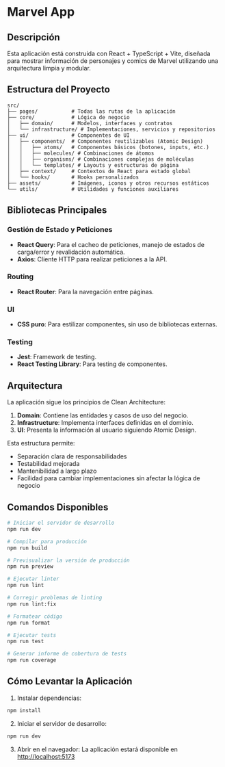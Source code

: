 # Marvel App

## Descripción
Esta aplicación está construida con React + TypeScript + Vite, diseñada para mostrar información de personajes y comics de Marvel utilizando una arquitectura limpia y modular.

## Estructura del Proyecto

```
src/
├── pages/           # Todas las rutas de la aplicación
├── core/            # Lógica de negocio
│   ├── domain/      # Modelos, interfaces y contratos
│   └── infrastructure/ # Implementaciones, servicios y repositorios
├── ui/              # Componentes de UI
│   ├── components/  # Componentes reutilizables (Atomic Design)
│   │   ├── atoms/   # Componentes básicos (botones, inputs, etc.)
│   │   ├── molecules/ # Combinaciones de átomos
│   │   ├── organisms/ # Combinaciones complejas de moléculas
│   │   └── templates/ # Layouts y estructuras de página
│   ├── context/     # Contextos de React para estado global
│   └── hooks/       # Hooks personalizados
├── assets/          # Imágenes, iconos y otros recursos estáticos
└── utils/           # Utilidades y funciones auxiliares
```

## Bibliotecas Principales

### Gestión de Estado y Peticiones
- **React Query**: Para el cacheo de peticiones, manejo de estados de carga/error y revalidación automática.
- **Axios**: Cliente HTTP para realizar peticiones a la API.

### Routing
- **React Router**: Para la navegación entre páginas.

### UI
- **CSS puro**: Para estilizar componentes, sin uso de bibliotecas externas.

### Testing
- **Jest**: Framework de testing.
- **React Testing Library**: Para testing de componentes.

## Arquitectura

La aplicación sigue los principios de Clean Architecture:

1. **Domain**: Contiene las entidades y casos de uso del negocio.
2. **Infrastructure**: Implementa interfaces definidas en el dominio.
3. **UI**: Presenta la información al usuario siguiendo Atomic Design.

Esta estructura permite:
- Separación clara de responsabilidades
- Testabilidad mejorada
- Mantenibilidad a largo plazo
- Facilidad para cambiar implementaciones sin afectar la lógica de negocio

## Comandos Disponibles

```bash
# Iniciar el servidor de desarrollo
npm run dev

# Compilar para producción
npm run build

# Previsualizar la versión de producción
npm run preview

# Ejecutar linter
npm run lint

# Corregir problemas de linting
npm run lint:fix

# Formatear código
npm run format

# Ejecutar tests
npm run test

# Generar informe de cobertura de tests
npm run coverage
```

## Cómo Levantar la Aplicación

1. Instalar dependencias:
```bash
npm install
```

2. Iniciar el servidor de desarrollo:
```bash
npm run dev
```

3. Abrir en el navegador:
La aplicación estará disponible en [http://localhost:5173](http://localhost:5173)

